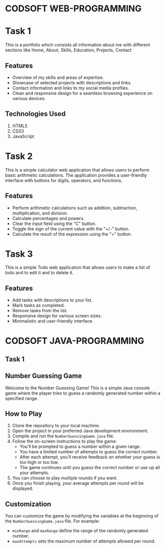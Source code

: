 # CODSOFT WEB-PROGRAMMING
# Task 1
This is a portfolio which consists all information about me with different sections like Home, About, Skills, Education, Projects, Contact 
## Features
+ Overview of my skills and areas of expertise.
+ Showcase of selected projects with descriptions and links.
+ Contact information and links to my social media profiles.
+ Clean and responsive design for a seamless browsing experience on various devices.
## Technologies Used
1. HTML5
2. CSS3
3. JavaScript
# Task 2
This is a simple calculator web application that allows users to perform basic arithmetic calculations. The application provides a user-friendly interface with buttons for digits, operators, and functions.
## Features
* Perform arithmetic calculations such as addition, subtraction, multiplication, and division.
* Calculate percentages and powers.
* Clear the input field using the "C" button.
* Toggle the sign of the current value with the "+/-" button.
* Calculate the result of the expression using the "=" button.
# Task 3
This is a simple Todo web application that allows users to make a list of todo and to edit it and to delete it.
## Features
+ Add tasks with descriptions to your list.
+ Mark tasks as completed.
+ Remove tasks from the list.
+ Responsive design for various screen sizes.
+ Minimalistic and user-friendly interface.

# CODSOFT JAVA-PROGRAMMING
## Task 1
## Number Guessing Game

Welcome to the Number Guessing Game! This is a simple Java console game where the player tries to guess a randomly generated number within a specified range.

## How to Play

1. Clone the repository to your local machine.
2. Open the project in your preferred Java development environment.
3. Compile and run the `NumberGuessingGame.java` file.
4. Follow the on-screen instructions to play the game:
   - You'll be prompted to guess a number within a given range.
   - You have a limited number of attempts to guess the correct number.
   - After each attempt, you'll receive feedback on whether your guess is too high or too low.
   - The game continues until you guess the correct number or use up all your attempts.
5. You can choose to play multiple rounds if you want.
6. Once you finish playing, your average attempts per round will be displayed.

## Customization

You can customize the game by modifying the variables at the beginning of the `NumberGuessingGame.java` file. For example:
- `minRange` and `maxRange` define the range of the randomly generated number.
- `maxAttempts` sets the maximum number of attempts allowed per round.